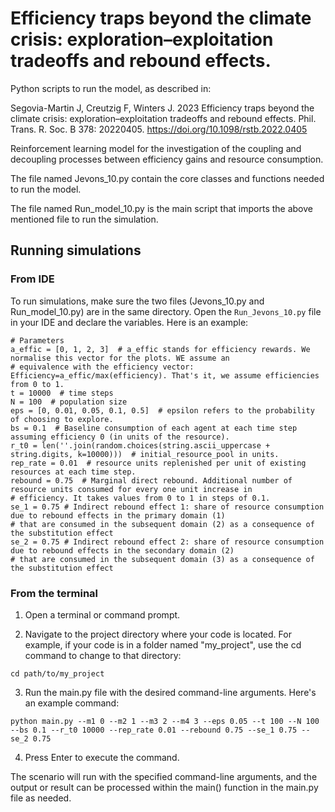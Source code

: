 # Efficiency traps beyond the climate crisis: exploration–exploitation tradeoffs and rebound effects.

Python scripts to run the model, as described in:

Segovia-Martin J, Creutzig F, Winters J. 2023 Efficiency traps beyond the climate crisis: exploration–exploitation tradeoffs and rebound effects. Phil. Trans. R. Soc. B 
378: 20220405.
https://doi.org/10.1098/rstb.2022.0405

Reinforcement learning model for the investigation of the coupling and decoupling processes between efficiency gains and resource consumption.

The file named Jevons_10.py contain the core classes and functions needed to run the model.

The file named Run_model_10.py is the main script that imports the above mentioned file to run the simulation.

## Running simulations

### From IDE

To run simulations, make sure the two files (Jevons_10.py and Run_model_10.py) are in the same directory. Open the ```Run_Jevons_10.py``` file in your IDE and declare the variables. Here is an example:

```
# Parameters
a_effic = [0, 1, 2, 3]  # a_effic stands for efficiency rewards. We normalise this vector for the plots. WE assume an
# equivalence with the efficiency vector: Efficiency=a_effic/max(efficiency). That's it, we assume efficiencies from 0 to 1.
t = 10000  # time steps
N = 100  # population size
eps = [0, 0.01, 0.05, 0.1, 0.5]  # epsilon refers to the probability of choosing to explore.
bs = 0.1  # Baseline consumption of each agent at each time step assuming efficiency 0 (in units of the resource).
r_t0 = len(''.join(random.choices(string.ascii_uppercase + string.digits, k=10000)))  # initial_resource_pool in units.
rep_rate = 0.01  # resource units replenished per unit of existing resources at each time step.
rebound = 0.75  # Marginal direct rebound. Additional number of resource units consumed for every one unit increase in
# efficiency. It takes values from 0 to 1 in steps of 0.1.
se_1 = 0.75 # Indirect rebound effect 1: share of resource consumption due to rebound effects in the primary domain (1)
# that are consumed in the subsequent domain (2) as a consequence of the substitution effect
se_2 = 0.75 # Indirect rebound effect 2: share of resource consumption due to rebound effects in the secondary domain (2)
# that are consumed in the subsequent domain (3) as a consequence of the substitution effect
```

### From the terminal

1. Open a terminal or command prompt.

2. Navigate to the project directory where your code is located. For example, if your code is in a folder named "my_project", use the cd command to change to that directory:
```
cd path/to/my_project
```

3. Run the main.py file with the desired command-line arguments. Here's an example command:
```
python main.py --m1 0 --m2 1 --m3 2 --m4 3 --eps 0.05 --t 100 --N 100 --bs 0.1 --r_t0 10000 --rep_rate 0.01 --rebound 0.75 --se_1 0.75 --se_2 0.75
```
4. Press Enter to execute the command.

The scenario will run with the specified command-line arguments, and the output or result can be processed within the main() function in the main.py file as needed.
